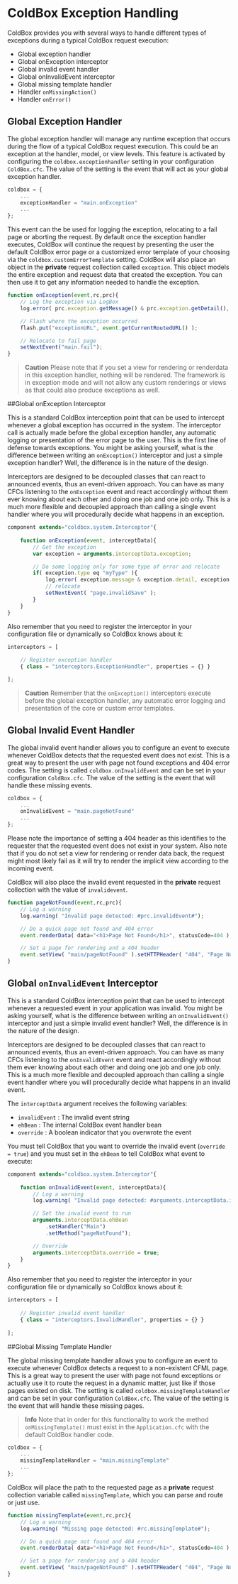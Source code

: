 # ColdBox Exception Handling

ColdBox provides you with several ways to handle different types of exceptions during a typical ColdBox request execution:

* Global exception handler
* Global onException interceptor
* Global invalid event handler
* Global onInvalidEvent interceptor
* Global missing template handler
* Handler `onMissingAction()`
* Handler `onError()`

## Global Exception Handler

The global exception handler will manage any runtime exception that occurs during the flow of a typical ColdBox request execution. This could be an exception at the handler, model, or view levels. This feature is activated by configuring the `coldbox.exceptionhandler` setting in your configuration `ColdBox.cfc`. The value of the setting is the event that will act as your global exception handler.

```js
coldbox = {
	...
	exceptionHandler = "main.onException"
	...
};
```

This event can the be used for logging the exception, relocating to a fail page or aborting the request. By default once the exception handler executes, ColdBox will continue the request by presenting the user the default ColdBox error page or a customized error template of your choosing via the `coldbox.customErrorTemplate` setting. ColdBox will also place an object in the **private** request collection called `exception`. This object models the entire exception and request data that created the exception. You can then use it to get any information needed to handle the exception.

```js
function onException(event,rc,prc){
	// Log the exception via LogBox
	log.error( prc.exception.getMessage() & prc.exception.getDetail(), prc.exception.getMemento() );

	// Flash where the exception occurred
	flash.put("exceptionURL", event.getCurrentRoutedURL() );

	// Relocate to fail page
	setNextEvent("main.fail");
}
```

> **Caution** Please note that if you set a view for rendering or renderdata in this exception handler, nothing will be rendered. The framework is in exception mode and will not allow any custom renderings or views as that could also produce exceptions as well.

##Global onException Interceptor

This is a standard ColdBox interception point that can be used to intercept whenever a global exception has occurred in the system. The interceptor call is actually made before the global exception handler, any automatic logging or presentation of the error page to the user. This is the first line of defense towards exceptions. You might be asking yourself, what is the difference between writing an `onException()` interceptor and just a simple exception handler? Well, the difference is in the nature of the design. 

Interceptors are designed to be decoupled classes that can react to announced events, thus an event-driven approach. You can have as many CFCs listening to the `onException` event and react accordingly without them ever knowing about each other and doing one job and one job only. This is a much more flexible and decoupled approach than calling a single event handler where you will procedurally decide what happens in an exception.

```js
component extends="coldbox.system.Interceptor"{
	
	function onException(event, interceptData){
		// Get the exception
		var exception = arguments.interceptData.exception;

		// Do some logging only for some type of error and relocate
		if( exception.type eq "myType" ){
			log.error( exception.message & exception.detail, exception );
			// relocate
			setNextEvent( "page.invalidSave" );
		}
	}
}
```

Also remember that you need to register the interceptor in your configuration file or dynamically so ColdBox knows about it:

```js
interceptors = [
	
	// Register exception handler
	{ class = "interceptors.ExceptionHandler", properties = {} }

];
```

> **Caution** Remember that the `onException()` interceptors execute before the global exception handler, any automatic error logging and presentation of the core or custom error templates.



## Global Invalid Event Handler

The global invalid event handler allows you to configure an event to execute whenever ColdBox detects that the requested event does not exist. This is a great way to present the user with page not found exceptions and 404 error codes. The setting is called `coldbox.onInvalidEvent` and can be set in your configuration `ColdBox.cfc`. The value of the setting is the event that will handle these missing events.

```js
coldbox = {
	...
	onInvalidEvent = "main.pageNotFound"
	...
};
```

Please note the importance of setting a 404 header as this identifies to the requester that the requested event does not exist in your system. Also note that if you do not set a view for rendering or render data back, the request might most likely fail as it will try to render the implicit view according to the incoming event. 

ColdBox will also place the invalid event requested in the **private** request collection with the value of `invalidevent`.

```js
function pageNotFound(event,rc,prc){
	// Log a warning
	log.warning( "Invalid page detected: #prc.invalidEvent#");

	// Do a quick page not found and 404 error
	event.renderData( data="<h1>Page Not Found</h1>", statusCode=404 );

	// Set a page for rendering and a 404 header
	event.setView( "main/pageNotFound" ).setHTTPHeader( "404", "Page Not Found" );
}
```


## Global `onInvalidEvent` Interceptor

This is a standard ColdBox interception point that can be used to intercept whenever a requested event in your application was invalid. You might be asking yourself, what is the difference between writing an `onInvalidEvent()` interceptor and just a simple invalid event handler? Well, the difference is in the nature of the design. 

Interceptors are designed to be decoupled classes that can react to announced events, thus an event-driven approach. You can have as many CFCs listening to the `onInvalidEvent` event and react accordingly without them ever knowing about each other and doing one job and one job only. This is a much more flexible and decoupled approach than calling a single event handler where you will procedurally decide what happens in an invalid event.

The `interceptData` argument receives the following variables:

* `invalidEvent` : The invalid event string
* `ehBean` : The internal ColdBox event handler bean
* `override` : A boolean indicator that you overwrote the event


You must tell ColdBox that you want to override the invalid event (`override = true`) and you must set in the `ehBean` to tell ColdBox what event to execute:

```js
component extends="coldbox.system.Interceptor"{
	
	function onInvalidEvent(event, interceptData){
		// Log a warning
		log.warning( "Invalid page detected: #arguments.interceptData.invalidEvent#");

		// Set the invalid event to run
		arguments.interceptData.ehBean
		    .setHandler("Main")
		    .setMethod("pageNotFound");

		// Override
		arguments.interceptData.override = true;
	}
}
```

Also remember that you need to register the interceptor in your configuration file or dynamically so ColdBox knows about it:

```js
interceptors = [
	
	// Register invalid event handler
	{ class = "interceptors.InvalidHandler", properties = {} }
	
];
```


##Global Missing Template Handler

The global missing template handler allows you to configure an event to execute whenever ColdBox detects a request to a non-existent CFML page. This is a great way to present the user with page not found exceptions or actually use it to route the request in a dynamic matter, just like if those pages existed on disk. The setting is called `coldbox.missingTemplateHandler` and can be set in your configuration `ColdBox.cfc`. The value of the setting is the event that will handle these missing pages. 

> **Info** Note that in order for this functionality to work the method `onMissingTemplate()` must exist in the `Application.cfc` with the default ColdBox handler code.

```js
coldbox = {
	...
	missingTemplateHandler = "main.missingTemplate"
	...
};
```

ColdBox will place the path to the requested page as a **private** request collection variable called `missingTemplate`, which you can parse and route or just use.

```js
function missingTemplate(event,rc,prc){
	// Log a warning
	log.warning( "Missing page detected: #rc.missingTemplate#");

	// Do a quick page not found and 404 error
	event.renderData( data="<h1>Page Not Found</h1>", statusCode=404 );

	// Set a page for rendering and a 404 header
	event.setView( "main/pageNotFound" ).setHTTPHeader( "404", "Page Not Found" );
}
```
